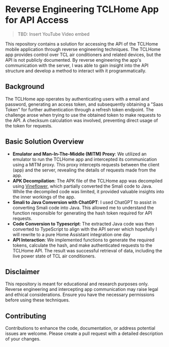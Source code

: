# Reverse Engineering TCLHome App for API Access

> TBD: Insert YouTube Video embed

This repository contains a solution for accessing the API of the TCLHome mobile application through reverse engineering techniques. The TCLHome app provides control over TCL air conditioners and related devices, but the API is not publicly documented. By reverse engineering the app's communication with the server, I was able to gain insight into the API structure and develop a method to interact with it programmatically.

## Background

The TCLHome app operates by authenticating users with a email and password, generating an access token, and subsequently obtaining a "Saas Token" for further authentication through a refresh token endpoint. The challenge arose when trying to use the obtained token to make requests to the API. A checksum calculation was involved, preventing direct usage of the token for requests.

## Basic Solution Overview

-  **Emulator and Man-In-The-Middle (MITM) Proxy**: We utilized an emulator to run the TCLHome app and intercepted its communication using a MITM proxy. This proxy intercepts requests between the client (app) and the server, revealing the details of requests made from the app.
-  **APK Decompilation**: The APK file of the TCLHome app was decompiled using [Vineflower](https://github.com/Vineflower/vineflower), which partially converted the Smali code to Java. While the decompiled code was limited, it provided valuable insights into the inner workings of the app.
-  **Smali to Java Conversion with ChatGPT**: I used ChatGPT to assist in converting Smali code into Java. This allowed me to understand the function responsible for generating the hash token required for API requests.
-  **Code Conversion to Typescript**: The extracted Java code was then converted to TypeScript to align with the API server which hopefully I will rewrite to a pure Home Assistant integration one day
-  **API Interaction**: We implemented functions to generate the required tokens, calculate the hash, and make authenticated requests to the TCLHome API. The result was successful retrieval of data, including the live power state of TCL air conditioners.

## Disclaimer

This repository is meant for educational and research purposes only. Reverse engineering and intercepting app communication may raise legal and ethical considerations. Ensure you have the necessary permissions before using these techniques.

## Contributing

Contributions to enhance the code, documentation, or address potential issues are welcome. Please create a pull request with a detailed description of your changes.
